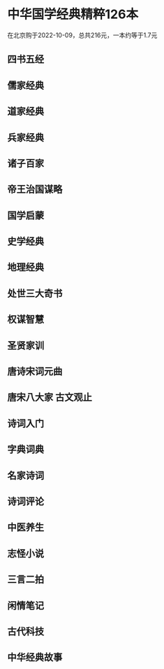 # 中华国学经典精粹126本

在北京购于2022-10-09，总共216元，一本约等于1.7元

## 四书五经

## 儒家经典

## 道家经典

## 兵家经典

## 诸子百家

## 帝王治国谋略

## 国学启蒙

## 史学经典

## 地理经典

## 处世三大奇书

## 权谋智慧

## 圣贤家训

## 唐诗宋词元曲

## 唐宋八大家 古文观止

## 诗词入门

## 字典词典

## 名家诗词

## 诗词评论

## 中医养生

## 志怪小说

## 三言二拍

## 闲情笔记

## 古代科技

## 中华经典故事